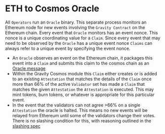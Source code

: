 # ETH to Cosmos Oracle

All `Operators` run an `Oracle` binary. This separate process monitors an Ethereum node for new events involving the `Gravity Contract` on the Ethereum chain. Every event that `Oracle` monitors has an event nonce. This nonce is a unique coordinating value for a `Claim`. Since every event that may need to be observed by the `Oracle` has a unique event nonce `Claims` can always refer to a unique event by specifying the event nonce.

- An `Oracle` observes an event on the Ethereum chain, it packages this event into a `Claim` and submits this claim to the cosmos chain as an [Oracle message](/docs/design/messages.md##Oracle-messages)
- Within the Gravity Cosmos module this `Claim` either creates or is added to an existing `Attestation` that matches the details of the `Claim` once more than 66% of the active `Validator` set has made a `Claim` that matches the given `Attestation` the `Attestation` is executed. This may mint tokens, burn tokens, or whatever is appropriate for this particular event.
- In the event that the validators can not agree >66% on a single `Attestation` the oracle is halted. This means no new events will be relayed from Ethereum until some of the validators change their votes. There is no slashing condition for this, with reasoning outlined in the [slashing spec](/spec/slashing-spec.md)
